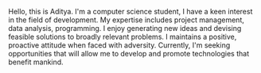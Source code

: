 Hello, this is Aditya. 
I'm a computer science student,
I have a keen interest in the field of development. My expertise includes project management, data analysis, programming. I enjoy generating new ideas and devising feasible solutions to broadly relevant problems. I maintains a positive, proactive attitude when faced with adversity. Currently, I'm seeking opportunities that will allow me to develop and promote technologies that benefit mankind.
